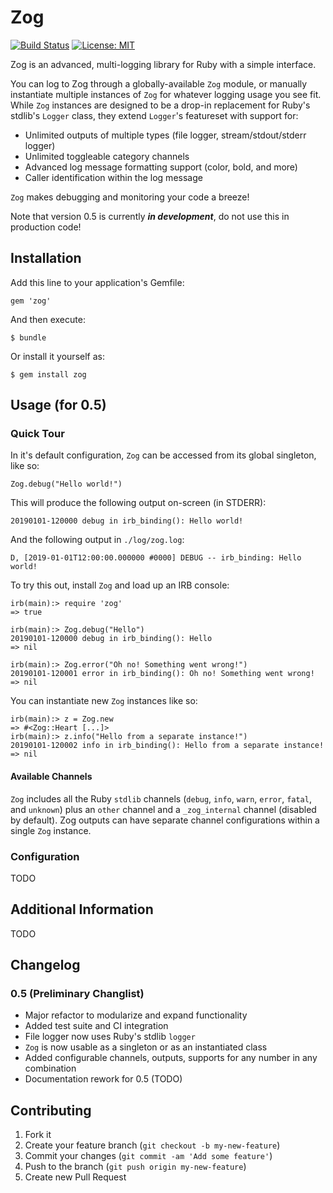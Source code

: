 # Zog


[![Build Status](https://travis-ci.org/lyjia/zog.svg?branch=master)](https://travis-ci.org/lyjia/zog) [![License: MIT](https://img.shields.io/badge/License-MIT-yellow.svg)](https://opensource.org/licenses/MIT)

Zog is an advanced, multi-logging library for Ruby with a simple interface.

You can log to Zog through a globally-available `Zog` module, or manually instantiate multiple instances of `Zog` for whatever logging usage you see fit. While `Zog` instances are designed to be a drop-in replacement for Ruby's stdlib's `Logger` class, they extend `Logger`'s featureset with support for:
 * Unlimited outputs of multiple types (file logger, stream/stdout/stderr logger)
 * Unlimited toggleable category channels 
 * Advanced log message formatting support (color, bold, and more)
 * Caller identification within the log message

`Zog` makes debugging and monitoring your code a breeze!

Note that version 0.5 is currently ***in development***, do not use this in production code!
    

## Installation

Add this line to your application's Gemfile:

    gem 'zog'

And then execute:

    $ bundle

Or install it yourself as:

    $ gem install zog

## Usage (for 0.5)

### Quick Tour

In it's default configuration, `Zog` can be accessed from its global singleton, like so:

    Zog.debug("Hello world!")
    
This will produce the following output on-screen (in STDERR):

    20190101-120000 debug in irb_binding(): Hello world!
    
And the following output in `./log/zog.log`:

    D, [2019-01-01T12:00:00.000000 #0000] DEBUG -- irb_binding: Hello world!
    
To try this out, install `Zog` and load up an IRB console: 

	irb(main):> require 'zog'
	=> true

	irb(main):> Zog.debug("Hello")
    20190101-120000 debug in irb_binding(): Hello
    => nil
	
	irb(main):> Zog.error("Oh no! Something went wrong!")
    20190101-120001 error in irb_binding(): Oh no! Something went wrong!
    => nil
	
You can instantiate new `Zog` instances like so:

    irb(main):> z = Zog.new
    => #<Zog::Heart [...]>
    irb(main):> z.info("Hello from a separate instance!")
    20190101-120002 info in irb_binding(): Hello from a separate instance!
    => nil



#### Available Channels

`Zog` includes all the Ruby `stdlib` channels (`debug`, `info`, `warn`, `error`, `fatal`, and `unknown`) plus an `other` channel and a `_zog_internal` channel (disabled by default). Zog outputs can have separate channel configurations within a single `Zog` instance.

### Configuration

TODO

## Additional Information

TODO
	
## Changelog

### 0.5 (Preliminary Changlist)

 - Major refactor to modularize and expand functionality
 - Added test suite and CI integration
 - File logger now uses Ruby's stdlib `logger`
 - `Zog` is now usable as a singleton or as an instantiated class
 - Added configurable channels, outputs, supports for any number in any combination
 - Documentation rework for 0.5 (TODO)

## Contributing

1. Fork it
2. Create your feature branch (`git checkout -b my-new-feature`)
3. Commit your changes (`git commit -am 'Add some feature'`)
4. Push to the branch (`git push origin my-new-feature`)
5. Create new Pull Request
